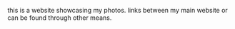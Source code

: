 this is a website showcasing my photos. links between my main website or can be found through other means.
